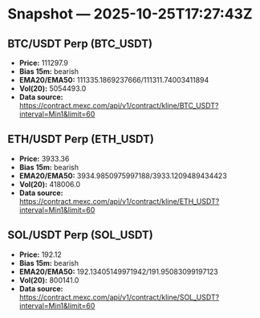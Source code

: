 # Snapshot — 2025-10-25T17:27:43Z

## BTC/USDT Perp (BTC_USDT)
- **Price:** 111297.9
- **Bias 15m:** bearish
- **EMA20/EMA50:** 111335.1869237666/111311.74003411894
- **Vol(20):** 5054493.0
- **Data source:** https://contract.mexc.com/api/v1/contract/kline/BTC_USDT?interval=Min1&limit=60

## ETH/USDT Perp (ETH_USDT)
- **Price:** 3933.36
- **Bias 15m:** bearish
- **EMA20/EMA50:** 3934.9850975997188/3933.1209489434423
- **Vol(20):** 418006.0
- **Data source:** https://contract.mexc.com/api/v1/contract/kline/ETH_USDT?interval=Min1&limit=60

## SOL/USDT Perp (SOL_USDT)
- **Price:** 192.12
- **Bias 15m:** bearish
- **EMA20/EMA50:** 192.13405149971942/191.95083099197123
- **Vol(20):** 800141.0
- **Data source:** https://contract.mexc.com/api/v1/contract/kline/SOL_USDT?interval=Min1&limit=60
